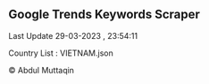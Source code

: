 

## Google Trends Keywords Scraper 
 
Last Update 29-03-2023 , 23:54:11

Country List :
VIETNAM.json



© Abdul Muttaqin 
